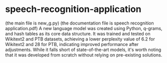 # speech-recognition-application
(the main file is new_g.py)
(the documentation file is speech recognition application.pdf)
A new language model was created using Python, q-grams, and hash tables as its core data structure. It was trained and tested on Wikitext2 and PTB datasets, achieving a lower perplexity value of 6.2 for Wikitext2 and 28 for PTB, indicating improved performance after adjustments. While it falls short of state-of-the-art models, it's worth noting that it was developed from scratch without relying on pre-existing solutions.
